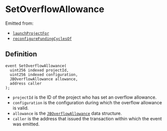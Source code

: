 # SetOverflowAllowance

Emitted from:

* [`launchProjectFor`](../write/launchprojectfor.md)
* [`reconfigureFundingCyclesOf`](../write/reconfigurefundingcyclesof.md)

## Definition

```solidity
event SetOverflowAllowance(
  uint256 indexed projectId,
  uint256 indexed configuration,
  JBOverflowAllowance allowance,
  address caller
);
```

* `projectId` is the ID of the project who has set an overflow allowance.
* `configuration` is the configuration during which the overflow allowance is valid.
* `allowance` is the [`JBOverflowAllowance`](../../../../../../protocol/data-structures/jboverflowallowance.md) data structure.
* `caller` is the address that issued the transaction within which the event was emitted.
